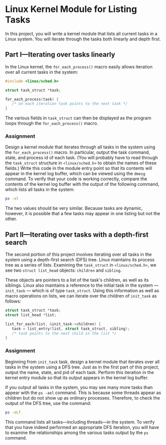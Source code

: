 
# Linux Kernel Module for Listing Tasks

In this project, you will write a kernel module that lists all current tasks in a Linux system. You will iterate through the tasks both linearly and depth first.

## Part I—Iterating over tasks linearly

In the Linux kernel, the `for_each_process()` macro easily allows iteration over all current tasks in the system:

```c
#include <linux/sched.h>

struct task_struct *task;

for_each_process(task) {
   /* on each iteration task points to the next task */
}
```

The various fields in `task_struct` can then be displayed as the program loops through the `for_each_process()` macro.

### Assignment

Design a kernel module that iterates through all tasks in the system using the `for_each_process()` macro. In particular, output the task command, state, and process id of each task. (You will probably have to read through the `task_struct` structure in `<linux/sched.h>` to obtain the names of these fields.) Write this code in the module entry point so that its contents will appear in the kernel log buffer, which can be viewed using the `dmesg` command. To verify that your code is working correctly, compare the contents of the kernel log buffer with the output of the following command, which lists all tasks in the system:

```bash
ps -el
```

The two values should be very similar. Because tasks are dynamic, however, it is possible that a few tasks may appear in one listing but not the other.

## Part II—Iterating over tasks with a depth-first search

The second portion of this project involves iterating over all tasks in the system using a depth-first search (DFS) tree. Linux maintains its process tree as a series of lists. Examining the `task_struct` in `<linux/sched.h>`, we see two `struct list_head` objects: `children` and `sibling`.

These objects are pointers to a list of the task's children, as well as its siblings. Linux also maintains a reference to the initial task in the system — `init_task` — which is of type `task_struct`. Using this information as well as macro operations on lists, we can iterate over the children of `init_task` as follows:

```c
struct task_struct *task;
struct list_head *list;

list_for_each(list, &init_task->children) {
   task = list_entry(list, struct task_struct, sibling);
   /* task points to the next child in the list */
}
```

### Assignment

Beginning from `init_task` task, design a kernel module that iterates over all tasks in the system using a DFS tree. Just as in the first part of this project, output the name, state, and pid of each task. Perform this iteration in the kernel entry module so that its output appears in the kernel log buffer.

If you output all tasks in the system, you may see many more tasks than appear with the `ps -ael` command. This is because some threads appear as children but do not show up as ordinary processes. Therefore, to check the output of the DFS tree, use the command:

```bash
ps -eLf
```

This command lists all tasks—including threads—in the system. To verify that you have indeed performed an appropriate DFS iteration, you will have to examine the relationships among the various tasks output by the `ps` command.
